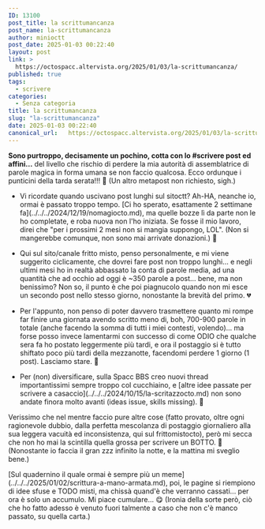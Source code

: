 ```yaml
---
ID: 13100
post_title: la scrittumancanza
post_name: la-scrittumancanza
author: minioctt
post_date: 2025-01-03 00:22:40
layout: post
link: >
  https://octospacc.altervista.org/2025/01/03/la-scrittumancanza/
published: true
tags:
  - scrivere
categories:
  - Senza categoria
title: la scrittumancanza
slug: "la-scrittumancanza"
date: 2025-01-03 00:22:40
canonical_url:   https://octospacc.altervista.org/2025/01/03/la-scrittumancanza/
---
```

<!-- wp:paragraph -->
<p markdown="1"><strong>Sono purtroppo, decisamente un pochino, cotta con lo #scrivere post ed affini...</strong> del livello che rischio di perdere la mia autorità di assemblatrice di parole magica in forma umana se non faccio qualcosa. Ecco ordunque i punticini della tarda serata!!! 🥰 (Un altro metapost non richiesto, sigh.)</p>
<!-- /wp:paragraph -->

<!-- wp:list -->
<ul class="wp-block-list"><!-- wp:list-item -->
<li>Vi ricordate quando uscivano post lunghi sul sitoctt? Ah-HA, neanche io, ormai è passato troppo tempo. [Ci ho sperato, esattamente 2 settimane fa](../../../2024/12/19/nomagiocto.md), ma quelle bozze lì da parte non le ho completate, e roba nuova non l'ho iniziata. Se fosse il mio lavoro, direi che "per i prossimi 2 mesi non si mangia suppongo, LOL". (Non si mangerebbe comunque, non sono mai arrivate donazioni.) 👻</li>
<!-- /wp:list-item --></ul>
<!-- /wp:list -->

<!-- wp:list -->
<ul class="wp-block-list"><!-- wp:list-item -->
<li>Qui sul sito/canale fritto misto, penso personalmente, e mi viene suggerito ciclicamente, che dovrei fare post non troppo lunghi... e negli ultimi mesi ho in realtà abbassato la conta di parole media, ad una quantità che ad occhio ad oggi è ~350 parole a post... bene, ma non benissimo? Non so, il punto è che poi piagnucolo quando non mi esce un secondo post nello stesso giorno, nonostante la brevità del primo. 💔</li>
<!-- /wp:list-item --></ul>
<!-- /wp:list -->

<!-- wp:list -->
<ul class="wp-block-list"><!-- wp:list-item -->
<li>Per l'appunto, non penso di poter davvero trasmettere quanto mi rompe far finire una giornata avendo scritto meno di, boh, 700-900 parole in totale (anche facendo la somma di tutti i miei contesti, volendo)... ma forse posso invece lamentarmi con successo di come ODIO che qualche sera fa ho postato leggermente più tardi, e ora il postaggio si è tutto shiftato poco più tardi della mezzanotte, facendomi perdere 1 giorno (1 post). Lasciamo stare. 💩</li>
<!-- /wp:list-item --></ul>
<!-- /wp:list -->

<!-- wp:list -->
<ul class="wp-block-list"><!-- wp:list-item -->
<li>Per (non) diversificare, sulla Spacc BBS creo nuovi thread importantissimi sempre troppo col cucchiaino, e [altre idee passate per scrivere a casaccio](../../../2024/10/15/la-scritazzocto.md) non sono andate finora molto avanti (ideas issue, skills missing). 🥴</li>
<!-- /wp:list-item --></ul>
<!-- /wp:list -->

<!-- wp:paragraph -->
<p markdown="1">Verissimo che nel mentre faccio pure altre cose (fatto provato, oltre ogni ragionevole dubbio, dalla perfetta mescolanza di postaggio giornaliero alla sua leggera vacuità ed inconsistenza, qui sul frittomistocto), però mi secca che non ho mai la scintilla quella grossa per scrivere un BOTTO. 🦄 (Nonostante io faccia il gran zzz infinito la notte, e la mattina mi sveglio bene.)</p>
<!-- /wp:paragraph -->

<!-- wp:paragraph -->
<p markdown="1">[Sul quadernino il quale ormai è sempre più un meme](../../../2025/01/02/scrittura-a-mano-armata.md), poi, le pagine si riempiono di idee sfuse e TODO misti, ma chissà quand'è che verranno cassati... per ora è solo un accumulo. Mi piace cumulare... 😋 (Ironia della sorte però, ciò che ho fatto adesso è venuto fuori talmente a caso che non c'è manco passato, su quella carta.)</p>
<!-- /wp:paragraph -->